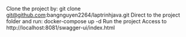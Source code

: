 Clone the project by: git clone git@github.com:bangnguyen2264/laptrinhjava.git
Direct to the project folder and run: docker-compose up -d
Run the project
Access to http://localhost:8081/swagger-ui/index.html
